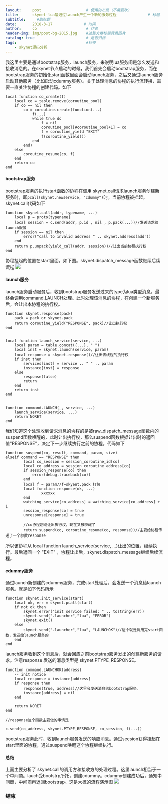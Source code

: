 ```yaml
---
layout:     post                    # 使用的布局（不需要改）
title:      skynet-lua层通过launch产生一个新的服务过程              # 标题 
subtitle:     #副标题
date:       2018-3-17              # 时间
author:     co                      # 作者
header-img: img/post-bg-2015.jpg    #这篇文章标题背景图片
catalog: true                       # 是否归档
tags:                               #标签
    - skynet源码分析
---
```


我这里主要是通过bootstrap服务，launch服务，来说明lua服务间是怎么发送和接收消息的。在skynet节点启动的时候，我们首先会启动bootstrap服务，而在bootstrap服务的初始化start函数里面会启动launch服务，之后又通过launch服务启动其他服务（比如启动cdummy服务）。关于处理消息的协程的执行流转换，需要一直关注协程的创建代码。如下
```
local function co_create(f)
	local co = table.remove(coroutine_pool)
	if co == nil then
		co = coroutine.create(function(...)
			f(...)
			while true do
				f = nil
				coroutine_pool[#coroutine_pool+1] = co
				f = coroutine_yield "EXIT" 
				f(coroutine_yield())
			end
		end)
	else
		coroutine_resume(co, f)
	end
	return co
end
```


#### bootstrap服务
bootstrap服务的执行start函数的协程在调用 skynet.call请求launch服务创建新服务时，即`pcall(skynet.newservice, "cdummy")`时，当前协程被挂起。skynet.call代码如下

```
function skynet.call(addr, typename, ...)
	local p = proto[typename]
	local session = c.send(addr, p.id , nil , p.pack(...))//发送请求给launch服务
	if session == nil then
		error("call to invalid address " .. skynet.address(addr))
	end
	return p.unpack(yield_call(addr, session))//让出当前协程执行权
end

```
协程挂起的位置在start里面。如下图。skynet.dispatch_message函数继续后续流程
![](https://gitee.com/whatplane/resource/raw/master/img/xx_20190410172405.png)
#### launch服务
launch服务启动服务后，收到bootstrap服务发送过来的type为lua类型消息，最终会调用command.LAUNCH处理。此时处理该消息的协程，在创建一个新服务后，会让出本协程的执行权。
```
function skynet.response(pack)
	pack = pack or skynet.pack
	return coroutine_yield("RESPONSE", pack)//让出执行权
end


local function launch_service(service, ...)
	local param = table.concat({...}, " ")
	local inst = skynet.launch(service, param)
	local response = skynet.response()//让出该线程的执行权
	if inst then
		services[inst] = service .. " " .. param
		instance[inst] = response
	else
		response(false)
		return
	end
	return inst
end


function command.LAUNCH(_, service, ...)
	launch_service(service, ...)
	return NORET
end
```
我们知道这个处理收到请求消息的协程的是被raw_dispatch_message函数内的suspend函数唤醒的，此时让出执行权，那么suspend函数根据让出时的返回值"RESPONSE"，决定下一步继续执行之前的协程。代码如下
```
function suspend(co, result, command, param, size)
elseif command == "RESPONSE" then
		local co_session = session_coroutine_id[co]
		local co_address = session_coroutine_address[co]
		if session_response[co] then
			error(debug.traceback(co))
		end
		local f = param//f=skyent.pack 打包
		local function response(ok, ...)
				xxxxxx
		end
		watching_service[co_address] = watching_service[co_address] + 1
		session_response[co] = true
		unresponse[response] = true

		//co协程刚刚让出执行权，现在又被唤醒了
		return suspend(co, coroutine_resume(co, response))//主要给协程传递了一个参数response
```
所以该协程从 local function launch_service(service, ...)让出的位置，继续执行。最后返回一个 "EXIT" ，协程让出后，skynet.dispatch_message继续后续流程。

#### cdummy服务
通过launch新创建的cdummy服务，完成start处理后，会发送一个消息给launch服务。就是如下代码所示
```
function skynet.init_service(start)
	local ok, err = skynet.pcall(start)
	if not ok then
		skynet.error("init service failed: " .. tostring(err))
		skynet.send(".launcher","lua", "ERROR")
		skynet.exit()
	else
		skynet.send(".launcher","lua", "LAUNCHOK")//这个就是调用完start函数，发送给launch服务的
	end
end
```
launch服务收到这个消息后，就会回应之前bootstrap服务发出的创建新服务的请求。注意response 发送的消息类型是 skynet.PTYPE_RESPONSE。

```
function command.LAUNCHOK(address)
	-- init notice
	local response = instance[address]
	if response then
		response(true, address)//这里会发送消息给bootstrap服务。
		instance[address] = nil
	end

	return NORET
end

//response这个函数主要做的事情是

c.send(co_address, skynet.PTYPE_RESPONSE, co_session, f(...))

```
bootstrap服务此时，收到launch服务发送的响应消息。通过seesion获得挂起在start里面的协程，通过suspend唤醒这个协程继续执行。
#### 总结
上面主要分析了 skynet.call的调用方和接收方的处理过程。这里launch相当于一个中间商。lauch受bootstrp所托，创建cdummy。cdummy创建成功后，通知中间商，中间商再返回bootstrap。这是大概的流程演示图
![](https://gitee.com/whatplane/resource/raw/master/img/xx_20190411174234-min.png)
### 结束